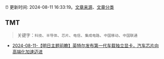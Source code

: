 :alarm_clock: 更新时间: 2024-08-11 16:33:19。[文章来源](/README.md)、[文章分类](/TAGS.md)

## TMT


> 关键字：`科技`、`半导体`、`芯片`、`电信`、`集成电路`、`中国移动`、`中国联通`



- [2024-08-11-【明日主题前瞻】英特尔发布第一代车载独立显卡，汽车芯片向高端化加速迈进](https://www.cls.cn/detail/1760600) 
